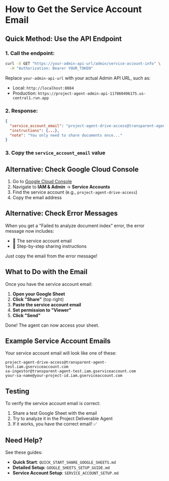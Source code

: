 # How to Get the Service Account Email

## Quick Method: Use the API Endpoint

### 1. Call the endpoint:

```bash
curl -X GET "https://your-admin-api-url/admin/service-account-info" \
  -H "Authorization: Bearer YOUR_TOKEN"
```

Replace `your-admin-api-url` with your actual Admin API URL, such as:
- Local: `http://localhost:8084`
- Production: `https://project-agent-admin-api-117860496175.us-central1.run.app`

### 2. Response:

```json
{
  "service_account_email": "project-agent-drive-access@transparent-agent-test.iam.gserviceaccount.com",
  "instructions": {...},
  "note": "You only need to share documents once..."
}
```

### 3. Copy the `service_account_email` value

## Alternative: Check Google Cloud Console

1. Go to [Google Cloud Console](https://console.cloud.google.com/)
2. Navigate to **IAM & Admin** → **Service Accounts**
3. Find the service account (e.g., `project-agent-drive-access`)
4. Copy the email address

## Alternative: Check Error Messages

When you get a "Failed to analyze document index" error, the error message now includes:
- 📧 The service account email
- 📝 Step-by-step sharing instructions

Just copy the email from the error message!

## What to Do with the Email

Once you have the service account email:

1. **Open your Google Sheet**
2. **Click "Share"** (top right)
3. **Paste the service account email**
4. **Set permission to "Viewer"**
5. **Click "Send"**

Done! The agent can now access your sheet.

## Example Service Account Emails

Your service account email will look like one of these:
```
project-agent-drive-access@transparent-agent-test.iam.gserviceaccount.com
sa-ingestor@transparent-agent-test.iam.gserviceaccount.com
your-sa-name@your-project-id.iam.gserviceaccount.com
```

## Testing

To verify the service account email is correct:
1. Share a test Google Sheet with the email
2. Try to analyze it in the Project Deliverable Agent
3. If it works, you have the correct email! ✅

## Need Help?

See these guides:
- **Quick Start**: `QUICK_START_SHARE_GOOGLE_SHEETS.md`
- **Detailed Setup**: `GOOGLE_SHEETS_SETUP_GUIDE.md`
- **Service Account Setup**: `SERVICE_ACCOUNT_SETUP.md`

